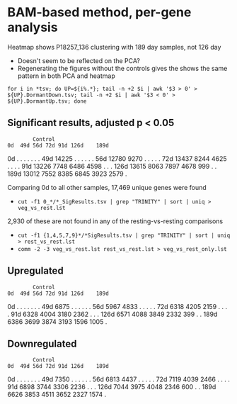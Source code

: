 # BAM-based method, per-gene analysis

Heatmap shows P18257_136 clustering with 189 day samples, not 126 day
* Doesn't seem to be reflected on the PCA?
* Regenerating the figures without the controls gives the shows the same pattern in both PCA and heatmap

```
for i in *tsv; do UP=${i%.*}; tail -n +2 $i | awk '$3 > 0' > ${UP}.DormantDown.tsv; tail -n +2 $i | awk '$3 < 0' > ${UP}.DormantUp.tsv; done
```

## Significant results, adjusted p < 0.05

			Control
	0d	49d	56d	72d	91d	126d	189d
0d	.	.	.	.	.	.	.
49d	14225	.	.	.	.	.	.
56d	12780	9270	.	.	.	.	.
72d	13437	8244	4625	.	.	.	.
91d	13226	7748	6486	4598	.	.	.
126d	13615	8063	7897	4678	999	.	.
189d	13012	7552	8385	6845	3923	2579	.

Comparing 0d to all other samples, 17,469 unique genes were found
* `cut -f1 0_*/*_SigResults.tsv | grep "TRINITY" | sort | uniq > veg_vs_rest.lst`

2,930 of these are not found in any of the resting-vs-resting comparisons
* `cut -f1 {1,4,5,7,9}*/*SigResults.tsv | grep "TRINITY" | sort | uniq > rest_vs_rest.lst`
* `comm -2 -3 veg_vs_rest.lst rest_vs_rest.lst > veg_vs_rest_only.lst`


## Upregulated

			Control
	0d	49d	56d	72d	91d	126d	189d
0d	.	.	.	.	.	.	.
49d	6875	.	.	.	.	.	.
56d	5967	4833	.	.	.	.	.
72d	6318	4205	2159	.	.	.	.
91d	6328	4004	3180	2362	.	.	.
126d	6571	4088	3849	2332	399	.	.
189d	6386	3699	3874	3193	1596	1005	.

## Downregulated

			Control
	0d	49d	56d	72d	91d	126d	189d
0d	.	.	.	.	.	.	.
49d	7350	.	.	.	.	.	.
56d	6813	4437	.	.	.	.	.
72d	7119	4039	2466	.	.	.	.
91d	6898	3744	3306	2236	.	.	.
126d	7044	3975	4048	2346	600	.	.
189d	6626	3853	4511	3652	2327	1574	.
